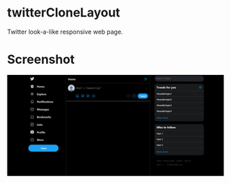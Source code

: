 # twitterCloneLayout
Twitter look-a-like responsive web page.

# Screenshot
![twitterCloneLayout-ss](https://raw.githubusercontent.com/maheshgawande/screenshots/master/twitterCloneLayout/twitterCloneLayout(ss).png)
